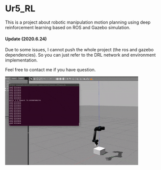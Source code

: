 # Ur5_RL
This is a project about robotic manipulation motion planning using deep reinforcement learning based on ROS and Gazebo simulation.

#### Update (2020.6.24)
Due to some issues, I cannot push the whole project (the ros and gazebo dependencies). So you can just refer to the DRL network and environment implementation.

Feel free to contact me if you have question.

![alt text](ezgif.com-gif-maker.gif)
